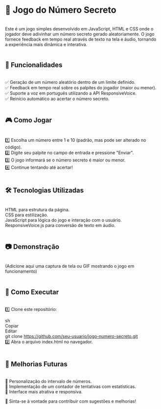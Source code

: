 # 🎲 Jogo do Número Secreto
<br>
Este é um jogo simples desenvolvido em JavaScript, HTML e CSS onde o jogador deve adivinhar um número secreto gerado aleatoriamente. O jogo fornece feedback em tempo real através de texto na tela e áudio, tornando a experiência mais dinâmica e interativa.<br><br>

## 🚀 Funcionalidades
<br>
✅ Geração de um número aleatório dentro de um limite definido.<br>
✅ Feedback em tempo real sobre os palpites do jogador (maior ou menor).<br>
✅ Suporte a voz em português utilizando a API ResponsiveVoice.<br>
✅ Reinício automático ao acertar o número secreto.<br><br>

## 🎮 Como Jogar
<br>
1️⃣ Escolha um número entre 1 e 10 (padrão, mas pode ser alterado no código).<br>
2️⃣ Digite seu palpite no campo de entrada e pressione "Enviar".<br>
3️⃣ O jogo informará se o número secreto é maior ou menor.<br>
4️⃣ Continue tentando até acertar!<br><br>

## 🛠️ Tecnologias Utilizadas
<br>
HTML para estrutura da página.<br>
CSS para estilização.<br>
JavaScript para lógica do jogo e interação com o usuário.<br>
ResponsiveVoice.js para conversão de texto em áudio.<br><br>

## 📷 Demonstração
<br>
(Adicione aqui uma captura de tela ou GIF mostrando o jogo em funcionamento)<br><br>

## 🔗 Como Executar
<br>
1️⃣ Clone este repositório:<br>

sh<br>
Copiar<br>
Editar<br>
git clone https://github.com/seu-usuario/jogo-numero-secreto.git<br>
2️⃣ Abra o arquivo index.html no navegador.<br><br>

## 📌 Melhorias Futuras
<br>
🔹 Personalização do intervalo de números.<br>
🔹 Implementação de um contador de tentativas com estatísticas.<br>
🔹 Interface mais atrativa e responsiva.<br>

📢 Sinta-se à vontade para contribuir com sugestões e melhorias!<br><br>
